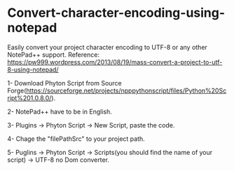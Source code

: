 # Convert-character-encoding-using-notepad
Easily convert your project character encoding to UTF-8 or any other NotePad++ support. Reference: https://pw999.wordpress.com/2013/08/19/mass-convert-a-project-to-utf-8-using-notepad/

1- Download Phyton Script from Source Forge(https://sourceforge.net/projects/npppythonscript/files/Python%20Script%201.0.8.0/). 

2- NotePad++ have to be in English. 

3- Plugins -> Phyton Script -> New Script, paste the code. 

4- Chage the "filePathSrc" to your project path. 

5- Puglins -> Phyton Script -> Scripts(you should find the name of your script) -> UTF-8 no Dom converter.
